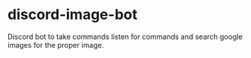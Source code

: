 # discord-image-bot
Discord bot to take commands listen for commands and search google images for the proper image.
